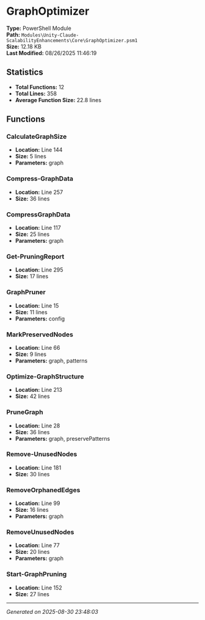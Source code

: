 # GraphOptimizer

**Type:** PowerShell Module  
**Path:** `Modules\Unity-Claude-ScalabilityEnhancements\Core\GraphOptimizer.psm1`  
**Size:** 12.18 KB  
**Last Modified:** 08/26/2025 11:46:19  

## Statistics

- **Total Functions:** 12
- **Total Lines:** 358
- **Average Function Size:** 22.8 lines

## Functions


### CalculateGraphSize

- **Location:** Line 144
- **Size:** 5 lines
- **Parameters:** graph
 
### Compress-GraphData

- **Location:** Line 257
- **Size:** 36 lines

 
### CompressGraphData

- **Location:** Line 117
- **Size:** 25 lines
- **Parameters:** graph
 
### Get-PruningReport

- **Location:** Line 295
- **Size:** 17 lines

 
### GraphPruner

- **Location:** Line 15
- **Size:** 11 lines
- **Parameters:** config
 
### MarkPreservedNodes

- **Location:** Line 66
- **Size:** 9 lines
- **Parameters:** graph, patterns
 
### Optimize-GraphStructure

- **Location:** Line 213
- **Size:** 42 lines

 
### PruneGraph

- **Location:** Line 28
- **Size:** 36 lines
- **Parameters:** graph, preservePatterns
 
### Remove-UnusedNodes

- **Location:** Line 181
- **Size:** 30 lines

 
### RemoveOrphanedEdges

- **Location:** Line 99
- **Size:** 16 lines
- **Parameters:** graph
 
### RemoveUnusedNodes

- **Location:** Line 77
- **Size:** 20 lines
- **Parameters:** graph
 
### Start-GraphPruning

- **Location:** Line 152
- **Size:** 27 lines



---
*Generated on 2025-08-30 23:48:03*
